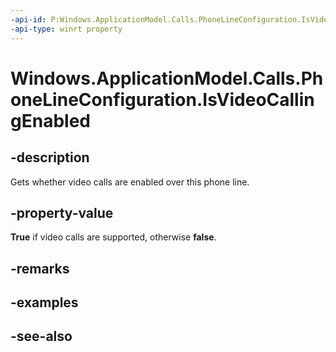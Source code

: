 ----api-id: P:Windows.ApplicationModel.Calls.PhoneLineConfiguration.IsVideoCallingEnabled
-api-type: winrt property
---<!-- Property syntaxpublic bool IsVideoCallingEnabled { get; }--># Windows.ApplicationModel.Calls.PhoneLineConfiguration.IsVideoCallingEnabled## -descriptionGets whether video calls are enabled over this phone line.## -property-value**True** if video calls are supported, otherwise **false**.## -remarks## -examples## -see-also